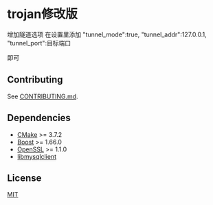 # trojan修改版


增加隧道选项
在设置里添加
"tunnel_mode":true,
"tunnel_addr":127.0.0.1,
"tunnel_port":目标端口

即可


## Contributing

See [CONTRIBUTING.md](CONTRIBUTING.md).

## Dependencies

- [CMake](https://cmake.org/) >= 3.7.2
- [Boost](http://www.boost.org/) >= 1.66.0
- [OpenSSL](https://www.openssl.org/) >= 1.1.0
- [libmysqlclient](https://dev.mysql.com/downloads/connector/c/)

## License

[MIT](LICENSE)
